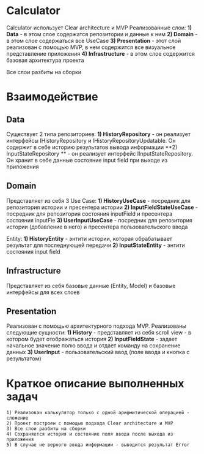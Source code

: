# Calculator
Calculator использует Clear architecture и MVP
Реализованные слои:
  **1) Data** - в этом слое содержатся репозитории и данные к ним
  **2) Domain** - в этом слое содержаться все UseCase
  **3) Presentation** - этот слой реализован с помощью MVP, в нем содержится все визуальное представление приложения
  **4) Infrastructure** - в этом слое содержится базовая архитектура проекта

Все слои разбиты на сборки

# Взаимодействие 
## Data
Существует 2 типа репозиториев:
  **1) HistoryRepository** - он реализует интерфейсы IHistoryRepository и IHistoryRepositoryUpdatable. Он содержит в себе историю результатов вывода информации
  **2) InputStateRepository ** - он реализует интерфейс IInputStateRepository. Он хранит в себе данные состояние input field при выходе из приложения

## Domain
Представляет из себя 3 Use Case:
   **1) HistoryUseCase** - посредник для репозитория истории и пресентера истории
   **2) InputFieldStateUseCase**  - посредник для репозитория состояния inputField и пресентера состояния inputFie
   **3) UserInputUseCase**  - посредник для репозитория истории (добавление в него) и пресентера пользовательского ввода

Entity:
    **1) HistoryEntity** - энтити истории, которая обрабатывает результат для последнующей передачи
    **2) InputStateEntity** - энтити состояния input field

## Infrastructure
   Представляет из себя базовые данные (Entity, Model) и базовые интерфейсы для всех слоев

## Presentation
Реализован с помощью архитектурного подхода MVP. Реализованы следующие сущности:
    **1) History** - представляет из себя scroll view - в котором будет отображаться история
    **2) InputFieldState** - задает начальное значение полю ввода и отдает команду на сохранение данных
    **3) UserInput** - пользовательский ввод (поле ввода и кнопка с результатом)

# Краткое описание выполненных задач
    1) Реализован калькулятор только с одной арифмитической операцией - сложение
    2) Проект построен с помощью подхода Clear architecture и MVP
    3) Все слои разбиты на сборки
    4) Сохраняется история и состояние поля ввода после выхода из приложения
    5) В случае не верного ввода информации - выводится результат Error
    
